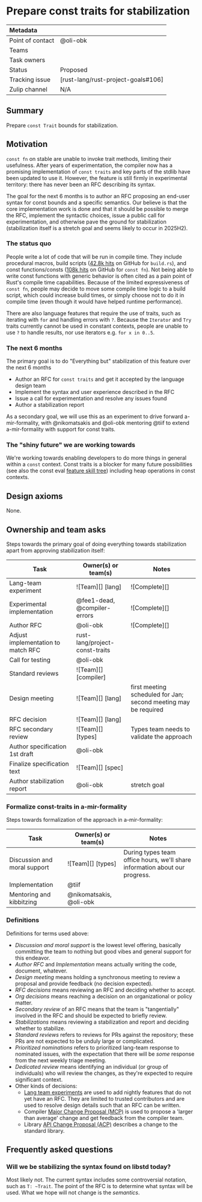 # Prepare const traits for stabilization

| Metadata         |                                    |
|:-----------------|------------------------------------|
| Point of contact | @oli-obk                           |
| Teams            | <!-- TEAMS WITH ASKS -->           |
| Task owners      | <!-- TASK OWNERS -->               |
| Status           | Proposed                           |
| Tracking issue   | [rust-lang/rust-project-goals#106] |
| Zulip channel    | N/A                                |


## Summary

Prepare `const Trait` bounds for stabilization.

## Motivation

`const fn` on stable are unable to invoke trait methods, limiting their usefulness. After years of experimentation, the compiler now has a promising implementation of `const traits` and key parts of the stdlib have been updated to use it. However, the feature is still firmly in experimental territory: there has never been an RFC describing its syntax.

The goal for the next 6 months is to author an RFC proposing an end-user syntax for const bounds and a specific semantics. Our believe is that the core implementation work is done and that it should be possible to merge the RFC, implement the syntactic choices, issue a public call for experimentation, and otherwise pave the ground for stabilization (stabilization itself is a stretch goal and seems likely to occur in 2025H2).

### The status quo

People write a lot of code that will be run in compile time. They include procedural macros, build scripts ([42.8k hits][build scripts] on GitHub for `build.rs`), and const functions/consts ([108k hits][const fns] on GitHub for `const fn`). Not being able to write const functions with generic behavior is often cited as a pain point of Rust's compile time capabilities. Because of the limited expressiveness of `const fn`, people may decide to move some compile time logic to a build script, which could increase build times, or simply choose not to do it in compile time (even though it would have helped runtime performance).

There are also language features that require the use of traits, such as iterating with `for` and handling errors with `?`. Because the `Iterator` and `Try` traits currently cannot be used in constant contexts, people are unable to use `?` to handle results, nor use iterators e.g. `for x in 0..5`.

[build scripts]: https://github.com/search?q=path%3A**%2Fbuild.rs+NOT+is%3Afork&type=code
[const fns]: https://github.com/search?q=%22const+fn%22+language%3Arust+NOT+is%3Afork&type=code

### The next 6 months

The primary goal is to do "Everything but" stabilization of this feature over the next 6 months

* Author an RFC for `const traits` and get it accepted by the language design team
* Implement the syntax and user experience described in the RFC
* Issue a call for experimentation and resolve any issues found
* Author a stabilization report

As a secondary goal, we will use this as an experiment to drive forward a-mir-formality, with @nikomatsakis and @oli-obk mentoring @tiif to extend a-mir-formality with support for const traits. 

### The "shiny future" we are working towards

We're working towards enabling developers to do more things in general within a `const` context. Const traits is a blocker for many future possibilities (see also the const eval [feature skill tree]) including heap operations in const contexts. 

[feature skill tree]: https://rust-lang.github.io/const-eval/skill_tree.html

## Design axioms

None.

## Ownership and team asks

Steps towards the primary goal of doing everything towards stabilization apart from approving stabilization itself:

| Task                               | Owner(s) or team(s)            | Notes                                                           |
|------------------------------------|--------------------------------|-----------------------------------------------------------------|
| Lang-team experiment               | ![Team][] [lang]               | ![Complete][]                                                   |
| Experimental implementation        | @fee1-dead, @compiler-errors   | ![Complete][]                                                   |
| Author RFC                         | @oli-obk                       | ![Complete][]                                                   |
| Adjust implementation to match RFC | rust-lang/project-const-traits |                                                                 |
| Call for testing                   | @oli-obk                       |                                                                 |
| Standard reviews                   | ![Team][] [compiler]           |                                                                 |
| Design meeting                     | ![Team][] [lang]               | first meeting scheduled for Jan; second meeting may be required |
| RFC decision                       | ![Team][] [lang]               |                                                                 |
| RFC secondary review               | ![Team][] [types]              | Types team needs to validate the approach                       |
| Author specification 1st draft     | @oli-obk                       |                                                                 |
| Finalize specification text        | ![Team][] [spec]               |                                                                 |
| Author stabilization report        | @oli-obk                       | stretch goal                                                    |

### Formalize const-traits in a-mir-formality

Steps towards formalization of the approach in a-mir-formality:

| Task                         | Owner(s) or team(s)     | Notes                                                                       |
|------------------------------|-------------------------|-----------------------------------------------------------------------------|
| Discussion and moral support | ![Team][] [types]       | During types team office hours, we'll share information about our progress. |
| Implementation               | @tiif                   |                                                                             |
| Mentoring and kibbitzing     | @nikomatsakis, @oli-obk |                                                                             |

### Definitions

Definitions for terms used above:

* *Discussion and moral support* is the lowest level offering, basically committing the team to nothing but good vibes and general support for this endeavor.
* *Author RFC* and *Implementation* means actually writing the code, document, whatever.
* *Design meeting* means holding a synchronous meeting to review a proposal and provide feedback (no decision expected).
* *RFC decisions* means reviewing an RFC and deciding whether to accept.
* *Org decisions* means reaching a decision on an organizational or policy matter.
* *Secondary review* of an RFC means that the team is "tangentially" involved in the RFC and should be expected to briefly review.
* *Stabilizations* means reviewing a stabilization and report and deciding whether to stabilize.
* *Standard reviews* refers to reviews for PRs against the repository; these PRs are not expected to be unduly large or complicated.
* *Prioritized nominations* refers to prioritized lang-team response to nominated issues, with the expectation that there will be *some* response from the next weekly triage meeting.
* *Dedicated review* means identifying an individual (or group of individuals) who will review the changes, as they're expected to require significant context.
* Other kinds of decisions:
    * [Lang team experiments](https://lang-team.rust-lang.org/how_to/experiment.html) are used to add nightly features that do not yet have an RFC. They are limited to trusted contributors and are used to resolve design details such that an RFC can be written.
    * Compiler [Major Change Proposal (MCP)](https://forge.rust-lang.org/compiler/mcp.html) is used to propose a 'larger than average' change and get feedback from the compiler team.
    * Library [API Change Proposal (ACP)](https://std-dev-guide.rust-lang.org/development/feature-lifecycle.html) describes a change to the standard library.

## Frequently asked questions

### Will we be stabilizing the syntax found on libstd today?

Most likely not. The current syntax includes some controversial notation, such as `T: ~Trait`. The point of the RFC is to determine what syntax will be used. What we hope will not change is the *semantics*.


